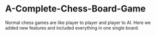 # A-Complete-Chess-Board-Game
Normal chess games are like player to player and player to AI. Here we added new features and included everything in one single board.
